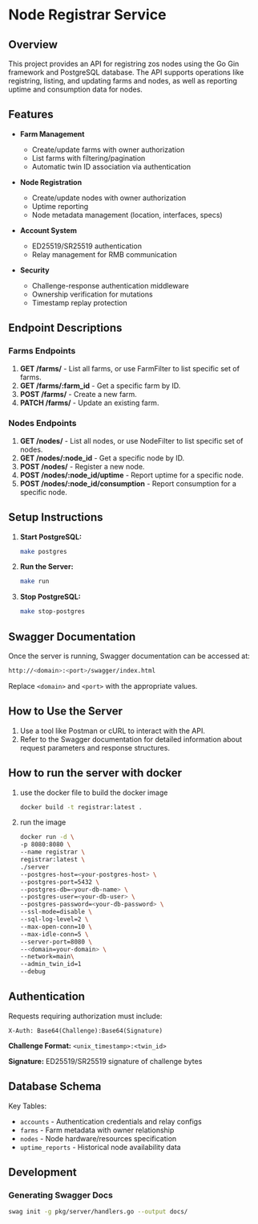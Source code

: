 
# Node Registrar Service

## Overview

This project provides an API for registring zos nodes using the Go Gin framework and PostgreSQL database.
The API supports operations like registring, listing, and updating farms and nodes, as well as reporting uptime and consumption data for nodes.

## Features

- **Farm Management**
  - Create/update farms with owner authorization
  - List farms with filtering/pagination
  - Automatic twin ID association via authentication
  
- **Node Registration**
  - Create/update nodes with owner authorization
  - Uptime reporting
  - Node metadata management (location, interfaces, specs)
  
- **Account System**
  - ED25519/SR25519 authentication
  - Relay management for RMB communication

- **Security**
  - Challenge-response authentication middleware
  - Ownership verification for mutations
  - Timestamp replay protection

## Endpoint Descriptions

### Farms Endpoints

1. **GET /farms/** - List all farms, or use FarmFilter to list specific set of farms.
2. **GET /farms/:farm_id** - Get a specific farm by ID.
3. **POST /farms/** - Create a new farm.
4. **PATCH /farms/** - Update an existing farm.

### Nodes Endpoints

1. **GET /nodes/** - List all nodes, or use NodeFilter to list specific set of nodes.
2. **GET /nodes/:node_id** - Get a specific node by ID.
3. **POST /nodes/** - Register a new node.
4. **POST /nodes/:node_id/uptime** - Report uptime for a specific node.
5. **POST /nodes/:node_id/consumption** - Report consumption for a specific node.

## Setup Instructions

1. **Start PostgreSQL:**

   ```bash
   make postgres
   ```

2. **Run the Server:**

   ```bash
   make run
   ```

3. **Stop PostgreSQL:**

   ```bash
   make stop-postgres
   ```

## Swagger Documentation

Once the server is running, Swagger documentation can be accessed at:

```bash
http://<domain>:<port>/swagger/index.html
```

Replace `<domain>` and `<port>` with the appropriate values.

## How to Use the Server

1. Use a tool like Postman or cURL to interact with the API.
2. Refer to the Swagger documentation for detailed information about request parameters and response structures.

## How to run the server with docker

1. use the docker file to build the docker image

   ```bash
   docker build -t registrar:latest .
   ```

2. run the image

   ```bash
   docker run -d \
   -p 8080:8080 \
   --name registrar \
   registrar:latest \
   ./server
   --postgres-host=<your-postgres-host> \
   --postgres-port=5432 \
   --postgres-db=<your-db-name> \
   --postgres-user=<your-db-user> \
   --postgres-password=<your-db-password> \
   --ssl-mode=disable \
   --sql-log-level=2 \
   --max-open-conn=10 \
   --max-idle-conn=5 \
   --server-port=8080 \
   --<domain=your-domain> \
   --network=main\
   --admin_twin_id=1
   --debug
   ```

## Authentication

Requests requiring authorization must include:

```http
X-Auth: Base64(Challenge):Base64(Signature)
```

**Challenge Format:**
`<unix_timestamp>:<twin_id>`

**Signature:**
ED25519/SR25519 signature of challenge bytes

## Database Schema

Key Tables:

- `accounts` - Authentication credentials and relay configs
- `farms` - Farm metadata with owner relationship
- `nodes` - Node hardware/resources specification
- `uptime_reports` - Historical node availability data

## Development

### Generating Swagger Docs

```bash
swag init -g pkg/server/handlers.go --output docs/
```
